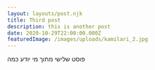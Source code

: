 ```yaml
---
layout: layouts/post.njk
title: Third post
description: this is another post
date: 2020-10-29T22:00:00.000Z
featuredImage: /images/uploads/kamilari_2.jpg
---
```

פוסט שלישי מתוך מי יודע כמה